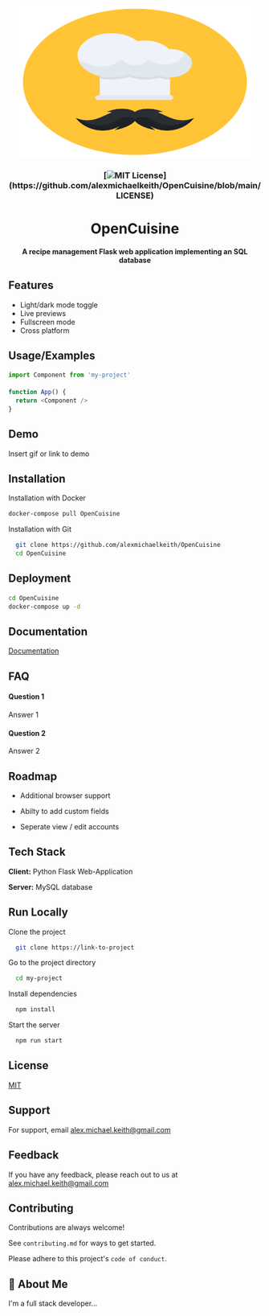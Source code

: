 
<p align="center">
  <img width="460" height="300" src="OpenCuisine.svg">
</p>


<h3 align="center">

[![MIT License](https://img.shields.io/apm/l/atomic-design-ui.svg?)](https://github.com/alexmichaelkeith/OpenCuisine/blob/main/LICENSE)
</h3>

<h1 align="center">
OpenCuisine
</h1>

<h4 align="center">
A recipe management Flask web application implementing an SQL database
</h4>

## Features

- Light/dark mode toggle
- Live previews
- Fullscreen mode
- Cross platform


## Usage/Examples

```javascript
import Component from 'my-project'

function App() {
  return <Component />
}
```


## Demo

Insert gif or link to demo


## Installation


Installation with Docker
```bash
docker-compose pull OpenCuisine
```

Installation with Git
```bash
  git clone https://github.com/alexmichaelkeith/OpenCuisine
  cd OpenCuisine
```

## Deployment
```bash
cd OpenCuisine
docker-compose up -d
```

## Documentation

[Documentation](https://linktodocumentation)


## FAQ

#### Question 1

Answer 1

#### Question 2

Answer 2


## Roadmap

- Additional browser support

- Abilty to add custom fields

- Seperate view / edit accounts


## Tech Stack

**Client:** Python Flask Web-Application

**Server:** MySQL database


## Run Locally

Clone the project

```bash
  git clone https://link-to-project
```

Go to the project directory

```bash
  cd my-project
```

Install dependencies

```bash
  npm install
```

Start the server

```bash
  npm run start
```


## License

[MIT](https://github.com/alexmichaelkeith/OpenCuisine/blob/main/LICENSE)


## Support

For support, email alex.michael.keith@gmail.com


## Feedback

If you have any feedback, please reach out to us at alex.michael.keith@gmail.com


## Contributing

Contributions are always welcome!

See `contributing.md` for ways to get started.

Please adhere to this project's `code of conduct`.


## 🚀 About Me
I'm a full stack developer...

